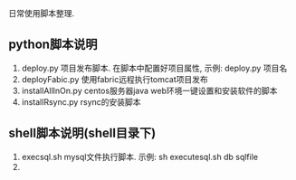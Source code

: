 日常使用脚本整理.

## python脚本说明

1. deploy.py 项目发布脚本. 在脚本中配置好项目属性, 示例: deploy.py 项目名 
2. deployFabic.py 使用fabric远程执行tomcat项目发布
3. installAllInOn.py centos服务器java web环境一键设置和安装软件的脚本
4. installRsync.py rsync的安装脚本

## shell脚本说明(shell目录下)

1. execsql.sh mysql文件执行脚本. 示例: sh executesql.sh db sqlfile
2. 

